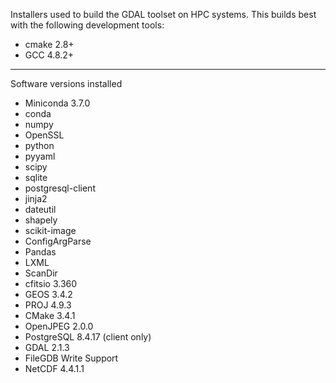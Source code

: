 Installers used to build the GDAL toolset on HPC systems. This builds best with the following development tools:

* cmake 2.8+  
* GCC 4.8.2+

---

Software versions installed

* Miniconda 3.7.0  
 * conda   
 * numpy   
 * OpenSSL  
 * python 
 * pyyaml  
 * scipy   
 * sqlite   
 * postgresql-client 
 * jinja2  
 * dateutil 
 * shapely
 * scikit-image
 * ConfigArgParse
 * Pandas
 * LXML
 * ScanDir
* cfitsio 3.360  
* GEOS 3.4.2  
* PROJ 4.9.3  
* CMake 3.4.1
* OpenJPEG 2.0.0  
* PostgreSQL 8.4.17 (client only)
* GDAL 2.1.3
* FileGDB Write Support
* NetCDF 4.4.1.1
